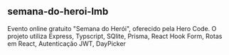 ## semana-do-heroi-lmb

Evento online gratuito "Semana do Herói", oferecido pela Hero Code. O projeto utiliza
Express, Typscript, SQlite, Prisma, React Hook Form, Rotas em React, Autenticação JWT, DayPicker 
